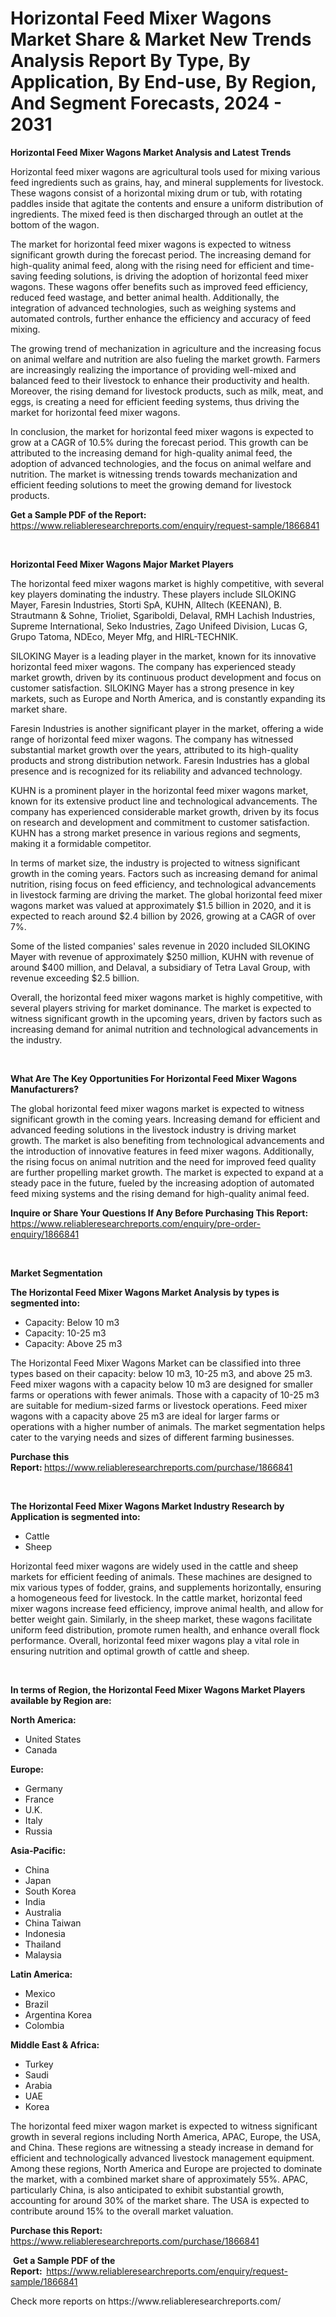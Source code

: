 <p><h1>Horizontal Feed Mixer Wagons Market Share & Market New Trends Analysis Report By Type, By Application, By End-use, By Region, And Segment Forecasts, 2024 - 2031</h1></p><p><strong>Horizontal Feed Mixer Wagons Market Analysis and Latest Trends</strong></p>
<p><p>Horizontal feed mixer wagons are agricultural tools used for mixing various feed ingredients such as grains, hay, and mineral supplements for livestock. These wagons consist of a horizontal mixing drum or tub, with rotating paddles inside that agitate the contents and ensure a uniform distribution of ingredients. The mixed feed is then discharged through an outlet at the bottom of the wagon.</p><p>The market for horizontal feed mixer wagons is expected to witness significant growth during the forecast period. The increasing demand for high-quality animal feed, along with the rising need for efficient and time-saving feeding solutions, is driving the adoption of horizontal feed mixer wagons. These wagons offer benefits such as improved feed efficiency, reduced feed wastage, and better animal health. Additionally, the integration of advanced technologies, such as weighing systems and automated controls, further enhance the efficiency and accuracy of feed mixing.</p><p>The growing trend of mechanization in agriculture and the increasing focus on animal welfare and nutrition are also fueling the market growth. Farmers are increasingly realizing the importance of providing well-mixed and balanced feed to their livestock to enhance their productivity and health. Moreover, the rising demand for livestock products, such as milk, meat, and eggs, is creating a need for efficient feeding systems, thus driving the market for horizontal feed mixer wagons.</p><p>In conclusion, the market for horizontal feed mixer wagons is expected to grow at a CAGR of 10.5% during the forecast period. This growth can be attributed to the increasing demand for high-quality animal feed, the adoption of advanced technologies, and the focus on animal welfare and nutrition. The market is witnessing trends towards mechanization and efficient feeding solutions to meet the growing demand for livestock products.</p></p>
<p><strong>Get a Sample PDF of the Report:&nbsp;</strong> <a href="https://www.reliableresearchreports.com/enquiry/request-sample/1866841">https://www.reliableresearchreports.com/enquiry/request-sample/1866841</a></p>
<p>&nbsp;</p>
<p><strong>Horizontal Feed Mixer Wagons Major Market Players</strong></p>
<p><p>The horizontal feed mixer wagons market is highly competitive, with several key players dominating the industry. These players include SILOKING Mayer, Faresin Industries, Storti SpA, KUHN, Alltech (KEENAN), B. Strautmann & Sohne, Trioliet, Sgariboldi, Delaval, RMH Lachish Industries, Supreme International, Seko Industries, Zago Unifeed Division, Lucas G, Grupo Tatoma, NDEco, Meyer Mfg, and HIRL-TECHNIK.</p><p>SILOKING Mayer is a leading player in the market, known for its innovative horizontal feed mixer wagons. The company has experienced steady market growth, driven by its continuous product development and focus on customer satisfaction. SILOKING Mayer has a strong presence in key markets, such as Europe and North America, and is constantly expanding its market share.</p><p>Faresin Industries is another significant player in the market, offering a wide range of horizontal feed mixer wagons. The company has witnessed substantial market growth over the years, attributed to its high-quality products and strong distribution network. Faresin Industries has a global presence and is recognized for its reliability and advanced technology.</p><p>KUHN is a prominent player in the horizontal feed mixer wagons market, known for its extensive product line and technological advancements. The company has experienced considerable market growth, driven by its focus on research and development and commitment to customer satisfaction. KUHN has a strong market presence in various regions and segments, making it a formidable competitor.</p><p>In terms of market size, the industry is projected to witness significant growth in the coming years. Factors such as increasing demand for animal nutrition, rising focus on feed efficiency, and technological advancements in livestock farming are driving the market. The global horizontal feed mixer wagons market was valued at approximately $1.5 billion in 2020, and it is expected to reach around $2.4 billion by 2026, growing at a CAGR of over 7%.</p><p>Some of the listed companies' sales revenue in 2020 included SILOKING Mayer with revenue of approximately $250 million, KUHN with revenue of around $400 million, and Delaval, a subsidiary of Tetra Laval Group, with revenue exceeding $2.5 billion.</p><p>Overall, the horizontal feed mixer wagons market is highly competitive, with several players striving for market dominance. The market is expected to witness significant growth in the upcoming years, driven by factors such as increasing demand for animal nutrition and technological advancements in the industry.</p></p>
<p>&nbsp;</p>
<p><strong>What Are The Key Opportunities For Horizontal Feed Mixer Wagons Manufacturers?</strong></p>
<p><p>The global horizontal feed mixer wagons market is expected to witness significant growth in the coming years. Increasing demand for efficient and advanced feeding solutions in the livestock industry is driving market growth. The market is also benefiting from technological advancements and the introduction of innovative features in feed mixer wagons. Additionally, the rising focus on animal nutrition and the need for improved feed quality are further propelling market growth. The market is expected to expand at a steady pace in the future, fueled by the increasing adoption of automated feed mixing systems and the rising demand for high-quality animal feed.</p></p>
<p><strong>Inquire or Share Your Questions If Any Before Purchasing This Report:</strong> <a href="https://www.reliableresearchreports.com/enquiry/pre-order-enquiry/1866841">https://www.reliableresearchreports.com/enquiry/pre-order-enquiry/1866841</a></p>
<p>&nbsp;</p>
<p><strong>Market Segmentation</strong></p>
<p><strong>The Horizontal Feed Mixer Wagons Market Analysis by types is segmented into:</strong></p>
<p><ul><li>Capacity: Below 10 m3</li><li>Capacity: 10-25 m3</li><li>Capacity: Above 25 m3</li></ul></p>
<p><p>The Horizontal Feed Mixer Wagons Market can be classified into three types based on their capacity: below 10 m3, 10-25 m3, and above 25 m3. Feed mixer wagons with a capacity below 10 m3 are designed for smaller farms or operations with fewer animals. Those with a capacity of 10-25 m3 are suitable for medium-sized farms or livestock operations. Feed mixer wagons with a capacity above 25 m3 are ideal for larger farms or operations with a higher number of animals. The market segmentation helps cater to the varying needs and sizes of different farming businesses.</p></p>
<p><strong>Purchase this Report:&nbsp;</strong><a href="https://www.reliableresearchreports.com/purchase/1866841">https://www.reliableresearchreports.com/purchase/1866841</a></p>
<p>&nbsp;</p>
<p><strong>The Horizontal Feed Mixer Wagons Market Industry Research by Application is segmented into:</strong></p>
<p><ul><li>Cattle</li><li>Sheep</li></ul></p>
<p><p>Horizontal feed mixer wagons are widely used in the cattle and sheep markets for efficient feeding of animals. These machines are designed to mix various types of fodder, grains, and supplements horizontally, ensuring a homogeneous feed for livestock. In the cattle market, horizontal feed mixer wagons increase feed efficiency, improve animal health, and allow for better weight gain. Similarly, in the sheep market, these wagons facilitate uniform feed distribution, promote rumen health, and enhance overall flock performance. Overall, horizontal feed mixer wagons play a vital role in ensuring nutrition and optimal growth of cattle and sheep.</p></p>
<p>&nbsp;</p>
<p><strong>In terms of Region, the Horizontal Feed Mixer Wagons Market Players available by Region are:</strong></p>
<p>
    <p> <strong> North America: </strong>
        <ul>
            <li>United States</li>
            <li>Canada</li>
        </ul>
        </p> 
    <p> <strong> Europe: </strong>
        <ul>
            <li>Germany</li>
            <li>France</li>
            <li>U.K.</li>
            <li>Italy</li>
            <li>Russia</li>
        </ul>
        </p> 
    <p> <strong> Asia-Pacific: </strong>
        <ul>
            <li>China</li>
            <li>Japan</li>
            <li>South Korea</li>
            <li>India</li>
            <li>Australia</li>
            <li>China Taiwan</li>
            <li>Indonesia</li>
            <li>Thailand</li>
            <li>Malaysia</li>
        </ul>
        </p> 
    <p> <strong> Latin America: </strong>
        <ul>
            <li>Mexico</li>
            <li>Brazil</li>
            <li>Argentina Korea</li>
            <li>Colombia</li>
        </ul>
        </p> 
    <p> <strong> Middle East & Africa: </strong>
        <ul>
            <li>Turkey</li>
            <li>Saudi</li>
            <li>Arabia</li>
            <li>UAE</li>
            <li>Korea</li>
        </ul>
    </p>
    </p>
<p><p>The horizontal feed mixer wagon market is expected to witness significant growth in several regions including North America, APAC, Europe, the USA, and China. These regions are witnessing a steady increase in demand for efficient and technologically advanced livestock management equipment. Among these regions, North America and Europe are projected to dominate the market, with a combined market share of approximately 55%. APAC, particularly China, is also anticipated to exhibit substantial growth, accounting for around 30% of the market share. The USA is expected to contribute around 15% to the overall market valuation.</p></p>
<p><strong>Purchase this Report: </strong><a href="https://www.reliableresearchreports.com/purchase/1866841">https://www.reliableresearchreports.com/purchase/1866841</a></p>
<p>&nbsp;<strong>Get a Sample PDF of the Report:&nbsp;&nbsp;</strong><a href="https://www.reliableresearchreports.com/enquiry/request-sample/1866841">https://www.reliableresearchreports.com/enquiry/request-sample/1866841</a></p>
<p><strong></strong></p>
<p>Check more reports on https://www.reliableresearchreports.com/</p>
